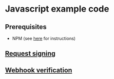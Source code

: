 # Javascript example code

## Prerequisites
- NPM (see [here](https://www.npmjs.com/get-npm) for instructions)

## [Request signing](sign)

## [Webhook verification](verify)
